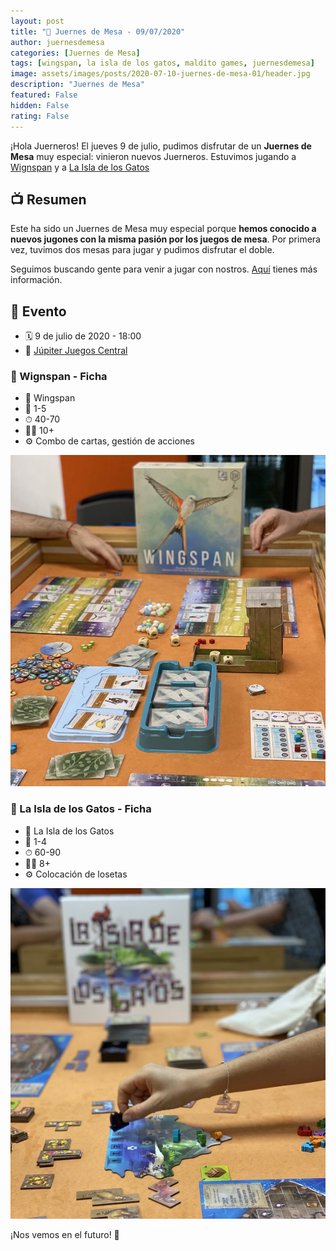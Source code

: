```yaml
---
layout: post
title: "🎲 Juernes de Mesa - 09/07/2020"
author: juernesdemesa
categories: [Juernes de Mesa]
tags: [wingspan, la isla de los gatos, maldito games, juernesdemesa]
image: assets/images/posts/2020-07-10-juernes-de-mesa-01/header.jpg
description: "Juernes de Mesa"
featured: False
hidden: False
rating: False
---
```


¡Hola Juerneros! El jueves 9 de julio, pudimos disfrutar de un **Juernes de Mesa** muy especial: vinieron nuevos Juerneros. Estuvimos jugando a [Wignspan](https://boardgamegeek.com/boardgame/266192/wingspan) y a [La Isla de los Gatos](https://boardgamegeek.com/boardgame/281259/isle-cats)

## 📺 Resumen

Este ha sido un Juernes de Mesa muy especial porque **hemos conocido a nuevos jugones con la misma pasión por los juegos de mesa**. Por primera vez, tuvimos dos mesas para jugar y pudimos disfrutar el doble.

Seguimos buscando gente para venir a jugar con nostros. [Aquí](/2020-03-10-i-want-you) tienes más información.

## 📝 Evento

- 🗓️ 9 de julio de 2020 - 18:00
- 📍 [Júpiter Juegos Central](https://www.jupiterjuegos.com/tiendas/)

### 📝 Wignspan - Ficha

- 🎲 Wingspan
- 👥 1-5
- ⏱ 40-70
- 👶🏼 10+
- ⚙️ Combo de cartas, gestión de acciones

![Wingspan](/assets/images/posts/2020-07-10-juernes-de-mesa-01/wingspan.jpg)

### 📝 La Isla de los Gatos - Ficha

- 🎲 La Isla de los Gatos
- 👥 1-4
- ⏱ 60-90
- 👶🏼 8+
- ⚙️ Colocación de losetas

![La Isla de los Gatos](/assets/images/posts/2020-07-10-juernes-de-mesa-01/laisladelosgatos.jpg)

¡Nos vemos en el futuro! 🦾
